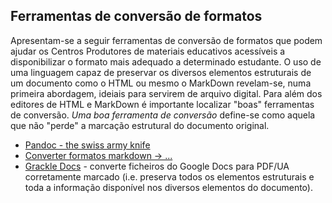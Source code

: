 ## Ferramentas de conversão de formatos

Apresentam-se a seguir ferramentas de conversão de formatos que podem ajudar os Centros Produtores de materiais educativos acessíveis a disponibilizar o formato mais adequado a determinado estudante. O uso de uma linguagem capaz de preservar os diversos elementos estruturais de um documento como o HTML ou mesmo o MarkDown revelam-se, numa primeira abordagem, ideiais para servirem de arquivo digital. Para além dos editores de HTML e MarkDown é importante localizar "boas" ferramentas de conversão. _Uma boa ferramenta de conversão_ define-se como aquela que não "perde" a marcação estrutural do documento original.

- [Pandoc - the swiss army knife](http://pandoc.org)
- [Converter formatos markdown -> ...](https://pandoc.org/demos.html)
- [Grackle Docs](https://chrome.google.com/webstore/detail/grackle-docs/ojlgifagodaoojkjjmmhmhklgkcmbgbk) - converte ficheiros do Google Docs para PDF/UA corretamente marcado (i.e. preserva todos os elementos estruturais e toda a informação disponível nos diversos elementos do documento).
